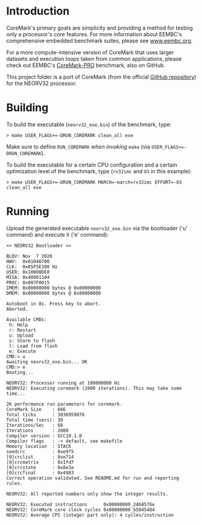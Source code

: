 
# Introduction

CoreMark's primary goals are simplicity and providing a method for testing only a processor's core features. For more information about EEMBC's comprehensive embedded benchmark suites, please see www.eembc.org.

For a more compute-intensive version of CoreMark that uses larger datasets and execution loops taken from common applications, please check out EEMBC's [CoreMark-PRO](https://www.github.com/eembc/coremark-pro) benchmark, also on GitHub.

This project folder is a port of CoreMark (from the official [GitHub repository](https://github.com/eembc/coremark)) for the NEORV32 processor.

# Building

To build the executable (`neorv32_exe.bin`) of the benchmark, type:

`> make USER_FLAGS+=-DRUN_COREMARK clean_all exe`

Make sure to define `RUN_COREMARK` *when invoking* `make` (via `USER_FLAGS+=-DRUN_COREMARK`).

To build the executable for a certain CPU configuration and a certain optimization level of the benchmark, type (`rv32imc` and `O3` in this example):

`> make USER_FLAGS+=-DRUN_COREMARK MARCH=-march=rv32imc EFFORT=-O3 clean_all exe`


# Running

Upload the generated executable `neorv32_exe.bin` via the bootloader ('u' command) and execute it ('e' command):

```
<< NEORV32 Bootloader >>

BLDV: Nov  7 2020
HWV:  0x01040700
CLK:  0x05F5E100 Hz
USER: 0x10000DE0
MISA: 0x40901104
PROC: 0x007F0015
IMEM: 0x00008000 bytes @ 0x00000000
DMEM: 0x00008000 bytes @ 0x80000000

Autoboot in 8s. Press key to abort.
Aborted.

Available CMDs:
 h: Help
 r: Restart
 u: Upload
 s: Store to flash
 l: Load from flash
 e: Execute
CMD:> u
Awaiting neorv32_exe.bin... OK
CMD:> e
Booting...

NEORV32: Processor running at 100000000 Hz
NEORV32: Executing coremark (2000 iterations). This may take some time...

2K performance run parameters for coremark.
CoreMark Size    : 666
Total ticks      : 3036959876
Total time (secs): 30
Iterations/Sec   : 66
Iterations       : 2000
Compiler version : GCC10.1.0
Compiler flags   : -> default, see makefile
Memory location  : STACK
seedcrc          : 0xe9f5
[0]crclist       : 0xe714
[0]crcmatrix     : 0x1fd7
[0]crcstate      : 0x8e3a
[0]crcfinal      : 0x4983
Correct operation validated. See README.md for run and reporting rules.

NEORV32: All reported numbers only show the integer results.

NEORV32: Executed instructions      0x00000000_24b8576e
NEORV32: CoreMark core clock cycles 0x00000000_b5045484
NEORV32: Average CPI (integer part only): 4 cycles/instruction
```
